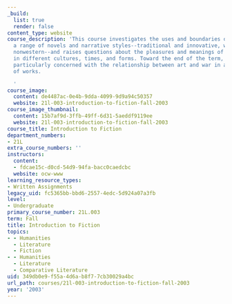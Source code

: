 ```yaml
---
_build:
  list: true
  render: false
content_type: website
course_description: 'This course investigates the uses and boundaries of fiction in
  a range of novels and narrative styles--traditional and innovative, western and
  nonwestern--and raises questions about the pleasures and meanings of verbal texts
  in different cultures, times, and forms. Toward the end of the term, we will be
  particularly concerned with the relationship between art and war in a diverse selection
  of works.

  '
course_image:
  content: de4487ac-0e4b-9dda-4099-9d9a94c50357
  website: 21l-003-introduction-to-fiction-fall-2003
course_image_thumbnail:
  content: 15b7af9d-3ffb-49ff-6d31-5aeddf9119ee
  website: 21l-003-introduction-to-fiction-fall-2003
course_title: Introduction to Fiction
department_numbers:
- 21L
extra_course_numbers: ''
instructors:
  content:
  - fdcae15c-d0cd-54d9-94fa-bacc0caedcbc
  website: ocw-www
learning_resource_types:
- Written Assignments
legacy_uid: fc5365bb-bbd6-2557-4edc-5d924a07a3fb
level:
- Undergraduate
primary_course_number: 21L.003
term: Fall
title: Introduction to Fiction
topics:
- - Humanities
  - Literature
  - Fiction
- - Humanities
  - Literature
  - Comparative Literature
uid: 349db0e9-f55a-4d6a-b8f7-7cb30029a4bc
url_path: courses/21l-003-introduction-to-fiction-fall-2003
year: '2003'
---
```

